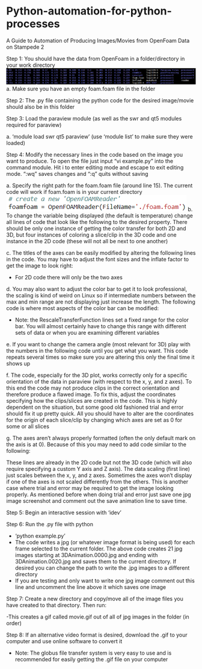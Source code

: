 # Python-automation-for-python-processes

A Guide to Automation of Producing Images/Movies from OpenFoam Data on Stampede 2

Step 1: You should have the data from OpenFoam in a folder/directory in your work directory
![Example folder files](./Pic1.png)
a. Make sure you have an empty foam.foam file in the folder


Step 2: The .py file containing the python code for the desired image/movie should also be in this folder

Step 3: Load the paraview module (as well as the swr and qt5 modules required for paraview)

a. ‘module load swr qt5 paraview’ (use ‘module list’ to make sure they were loaded)

Step 4: Modify the necessary lines in the code based on the image you want to produce. To open the file just input “vi example.py” into the command module. Hit i to enter editing mode and escape to exit editing mode. “:wq” saves changes and “:q” quits without saving

a. Specify the right path for the foam.foam file (around line 15). The current code will work if foam.foam is in your current directory
![](./Pic2.png)
b. To change the variable being displayed (the default is temperature) change all lines of code that look like the following to the desired property. There should be only one instance of getting the color transfer for both 2D and 3D, but four instances of coloring a slice/clip in the 3D code and one instance in the 2D code (these will not all be next to one another)

c. The titles of the axes can be easily modified by altering the following lines in the code. You may have to adjust the font sizes and the inflate factor to get the image to look right:
- For 2D code there will only be the two axes 

d. You may also want to adjust the color bar to get it to look professional, the scaling is kind of weird on Linux so if intermediate numbers between the max and min range are not displaying just increase the length. The following code is where most aspects of the color bar can be modified: 
- Note: the RescaleTransferFunction lines set a fixed range for the color bar. You will almost certainly have to change this range with different sets of data or when you are examining different variables

e. If you want to change the camera angle (most relevant for 3D) play with the numbers in the following code until you get what you want. This code repeats several times so make sure you are altering this only the final time it shows up

f. The code, especially for the 3D plot, works correctly only for a specific orientation of the data in paraview (with respect to the x, y, and z axes). To this end the code may not produce clips in the correct orientation and therefore produce a flawed image. To fix this, adjust the coordinates specifying how the clips/slices are created in the code. This is highly dependent on the situation, but some good old fashioned trial and error should fix it up pretty quick. All you should have to alter are the coordinates for the origin of each slice/clip by changing which axes are set as 0 for some or all slices

g. The axes aren’t always properly formatted (often the only default mark on the axis is at 0). Because of this you may need to add code similar to the following:
 
These lines are already in the 2D code but not the 3D code (which will also require specifying a custom Y axis and Z axis). The data scaling (first line) just scales between the x, y, and z axes. Sometimes the axes won’t display if one of the axes is not scaled differently from the others. This is another case where trial and error may be required to get the image looking properly. As mentioned before when doing trial and error just save one jpg image screenshot and comment out the save animation line to save time.

Step 5: Begin an interactive session with ‘idev’

Step 6: Run the .py file with python 
- ‘python example.py’ 
- The code writes a jpg (or whatever image format is being used) for each frame selected to the current folder. The above code creates 21 jpg images starting at 3DAnimation.0000.jpg and ending with 3DAnimation.0020.jpg and saves them to the current directory. If desired you can change the path to write the .jpg images to a different directory
- If you are testing and only want to write one jpg image comment out this line and uncomment the line above it which saves one image

Step 7: Create a new directory and copy/move all of the image files you have created to that directory. Then run:

-This creates a gif called movie.gif out of all of jpg images in the folder (in order)

Step 8: If an alternative video format is desired, download the .gif to your computer and use online software to convert it
- Note: The globus file transfer system is very easy to use and is recommended for easily getting the .gif file on your computer






